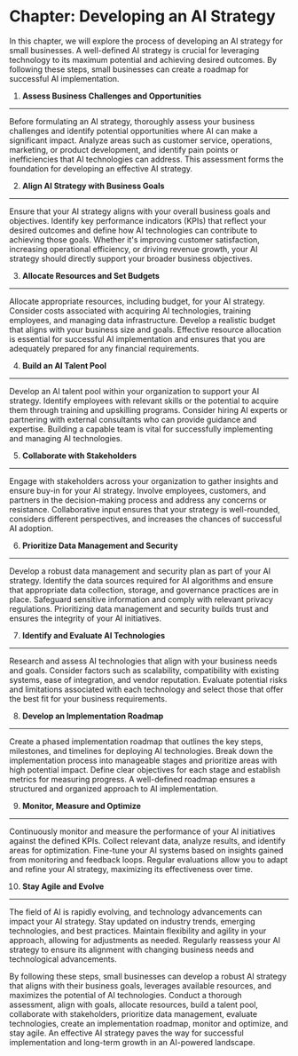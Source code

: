 Chapter: Developing an AI Strategy
==================================

In this chapter, we will explore the process of developing an AI strategy for small businesses. A well-defined AI strategy is crucial for leveraging technology to its maximum potential and achieving desired outcomes. By following these steps, small businesses can create a roadmap for successful AI implementation.

1. **Assess Business Challenges and Opportunities**
---------------------------------------------------

Before formulating an AI strategy, thoroughly assess your business challenges and identify potential opportunities where AI can make a significant impact. Analyze areas such as customer service, operations, marketing, or product development, and identify pain points or inefficiencies that AI technologies can address. This assessment forms the foundation for developing an effective AI strategy.

2. **Align AI Strategy with Business Goals**
--------------------------------------------

Ensure that your AI strategy aligns with your overall business goals and objectives. Identify key performance indicators (KPIs) that reflect your desired outcomes and define how AI technologies can contribute to achieving those goals. Whether it's improving customer satisfaction, increasing operational efficiency, or driving revenue growth, your AI strategy should directly support your broader business objectives.

3. **Allocate Resources and Set Budgets**
-----------------------------------------

Allocate appropriate resources, including budget, for your AI strategy. Consider costs associated with acquiring AI technologies, training employees, and managing data infrastructure. Develop a realistic budget that aligns with your business size and goals. Effective resource allocation is essential for successful AI implementation and ensures that you are adequately prepared for any financial requirements.

4. **Build an AI Talent Pool**
------------------------------

Develop an AI talent pool within your organization to support your AI strategy. Identify employees with relevant skills or the potential to acquire them through training and upskilling programs. Consider hiring AI experts or partnering with external consultants who can provide guidance and expertise. Building a capable team is vital for successfully implementing and managing AI technologies.

5. **Collaborate with Stakeholders**
------------------------------------

Engage with stakeholders across your organization to gather insights and ensure buy-in for your AI strategy. Involve employees, customers, and partners in the decision-making process and address any concerns or resistance. Collaborative input ensures that your strategy is well-rounded, considers different perspectives, and increases the chances of successful AI adoption.

6. **Prioritize Data Management and Security**
----------------------------------------------

Develop a robust data management and security plan as part of your AI strategy. Identify the data sources required for AI algorithms and ensure that appropriate data collection, storage, and governance practices are in place. Safeguard sensitive information and comply with relevant privacy regulations. Prioritizing data management and security builds trust and ensures the integrity of your AI initiatives.

7. **Identify and Evaluate AI Technologies**
--------------------------------------------

Research and assess AI technologies that align with your business needs and goals. Consider factors such as scalability, compatibility with existing systems, ease of integration, and vendor reputation. Evaluate potential risks and limitations associated with each technology and select those that offer the best fit for your business requirements.

8. **Develop an Implementation Roadmap**
----------------------------------------

Create a phased implementation roadmap that outlines the key steps, milestones, and timelines for deploying AI technologies. Break down the implementation process into manageable stages and prioritize areas with high potential impact. Define clear objectives for each stage and establish metrics for measuring progress. A well-defined roadmap ensures a structured and organized approach to AI implementation.

9. **Monitor, Measure and Optimize**
------------------------------------

Continuously monitor and measure the performance of your AI initiatives against the defined KPIs. Collect relevant data, analyze results, and identify areas for optimization. Fine-tune your AI systems based on insights gained from monitoring and feedback loops. Regular evaluations allow you to adapt and refine your AI strategy, maximizing its effectiveness over time.

10. **Stay Agile and Evolve**
-----------------------------

The field of AI is rapidly evolving, and technology advancements can impact your AI strategy. Stay updated on industry trends, emerging technologies, and best practices. Maintain flexibility and agility in your approach, allowing for adjustments as needed. Regularly reassess your AI strategy to ensure its alignment with changing business needs and technological advancements.

By following these steps, small businesses can develop a robust AI strategy that aligns with their business goals, leverages available resources, and maximizes the potential of AI technologies. Conduct a thorough assessment, align with goals, allocate resources, build a talent pool, collaborate with stakeholders, prioritize data management, evaluate technologies, create an implementation roadmap, monitor and optimize, and stay agile. An effective AI strategy paves the way for successful implementation and long-term growth in an AI-powered landscape.
